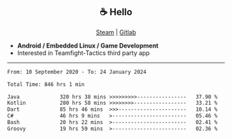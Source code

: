 <h2 align="center"> ☕ Hello </h2>

<p align="center">
  <a href="https://steamcommunity.com/id/Niforances/">Steam</a> |
  <a href="https://gitlab.com/niforances">Gitlab</a>
</p>

 - **Android / Embedded Linux / Game Development**
 - Interested in Teamfight-Tactics third party app

------

<!--START_SECTION:waka-->

```txt
From: 10 September 2020 - To: 24 January 2024

Total Time: 846 hrs 1 min

Java             320 hrs 38 mins >>>>>>>>>----------------   37.90 %
Kotlin           280 hrs 58 mins >>>>>>>>-----------------   33.21 %
Dart             85 hrs 46 mins  >>>----------------------   10.14 %
C#               46 hrs 9 mins   >------------------------   05.46 %
Bash             20 hrs 22 mins  >------------------------   02.41 %
Groovy           19 hrs 59 mins  >------------------------   02.36 %
```

<!--END_SECTION:waka-->
